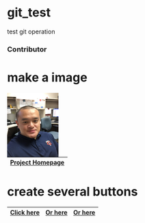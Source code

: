 # git_test
test git operation
<h3>Contributor</h3>

# make a image
<p><img src="IMG_0888.JPG" height="150" width="120" align="left"/> </p>

|[Project Homepage](https://daxiong2009.github.io/git_test/)|
|---| 

# create several buttons
|[Click here](https://github.com/)|[Or here](https://github.com/)|[Or here](https://github.com/)|
|---|---|---|


